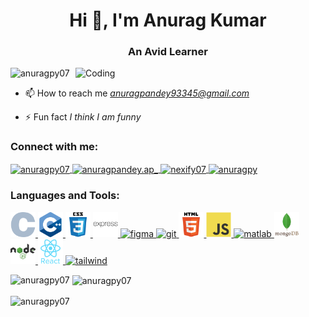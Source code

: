 <h1 align="center">Hi 👋, I'm Anurag Kumar</h1>
<h3 align="center">An Avid Learner</h3>

<img align="right" alt="Coding" width="400" src="https://cdn.dribbble.com/users/1162077/screenshots/3848914/programmer.gif">

<p align="left"> <img src="https://komarev.com/ghpvc/?username=anuragpy07&label=Profile%20views&color=0e75b6&style=flat" alt="anuragpy07" /> </p>

- 📫 How to reach me *anuragpandey93345@gmail.com*

- ⚡ Fun fact *I think I am funny*

<h3 align="left">Connect with me:</h3>
<p align="left">
<a href="https://leetcode.com/u/AnuragPy07/" target="_blank">
  <img align="center" src="https://raw.githubusercontent.com/rahuldkjain/github-profile-readme-generator/master/src/images/icons/Social/leetcode.svg" alt="anuragpy07" height="30" width="40" />
</a>
<a href="https://instagram.com/anuragpandey.ap_" target="_blank">
  <img align="center" src="https://raw.githubusercontent.com/rahuldkjain/github-profile-readme-generator/master/src/images/icons/Social/instagram.svg" alt="anuragpandey.ap_" height="30" width="40" />
</a>
<a href="https://www.codechef.com/users/nexify07" target="_blank">
  <img align="center" src="https://raw.githubusercontent.com/rahuldkjain/github-profile-readme-generator/master/src/images/icons/Social/codechef.svg" alt="nexify07" height="30" width="40" />
</a>
<a href="https://linkedin.com/in/anuragpy" target="_blank">
  <img align="center" src="https://raw.githubusercontent.com/rahuldkjain/github-profile-readme-generator/master/src/images/icons/Social/linked-in-alt.svg" alt="anuragpy" height="30" width="40" />
</a>

</p>

<h3 align="left">Languages and Tools:</h3>
<p align="left"> <a href="https://www.cprogramming.com/" target="_blank" rel="noreferrer"> <img src="https://raw.githubusercontent.com/devicons/devicon/master/icons/c/c-original.svg" alt="c" width="40" height="40"/> </a> <a href="https://www.w3schools.com/cpp/" target="_blank" rel="noreferrer"> <img src="https://raw.githubusercontent.com/devicons/devicon/master/icons/cplusplus/cplusplus-original.svg" alt="cplusplus" width="40" height="40"/> </a> <a href="https://www.w3schools.com/css/" target="_blank" rel="noreferrer"> <img src="https://raw.githubusercontent.com/devicons/devicon/master/icons/css3/css3-original-wordmark.svg" alt="css3" width="40" height="40"/> </a> <a href="https://expressjs.com" target="_blank" rel="noreferrer"> <img src="https://raw.githubusercontent.com/devicons/devicon/master/icons/express/express-original-wordmark.svg" alt="express" width="40" height="40"/> </a> <a href="https://www.figma.com/" target="_blank" rel="noreferrer"> <img src="https://www.vectorlogo.zone/logos/figma/figma-icon.svg" alt="figma" width="40" height="40"/> </a> <a href="https://git-scm.com/" target="_blank" rel="noreferrer"> <img src="https://www.vectorlogo.zone/logos/git-scm/git-scm-icon.svg" alt="git" width="40" height="40"/> </a> <a href="https://www.w3.org/html/" target="_blank" rel="noreferrer"> <img src="https://raw.githubusercontent.com/devicons/devicon/master/icons/html5/html5-original-wordmark.svg" alt="html5" width="40" height="40"/> </a> <a href="https://developer.mozilla.org/en-US/docs/Web/JavaScript" target="_blank" rel="noreferrer"> <img src="https://raw.githubusercontent.com/devicons/devicon/master/icons/javascript/javascript-original.svg" alt="javascript" width="40" height="40"/> </a> <a href="https://www.mathworks.com/" target="_blank" rel="noreferrer"> <img src="https://upload.wikimedia.org/wikipedia/commons/2/21/Matlab_Logo.png" alt="matlab" width="40" height="40"/> </a> <a href="https://www.mongodb.com/" target="_blank" rel="noreferrer"> <img src="https://raw.githubusercontent.com/devicons/devicon/master/icons/mongodb/mongodb-original-wordmark.svg" alt="mongodb" width="40" height="40"/> </a> <a href="https://nodejs.org" target="_blank" rel="noreferrer"> <img src="https://raw.githubusercontent.com/devicons/devicon/master/icons/nodejs/nodejs-original-wordmark.svg" alt="nodejs" width="40" height="40"/> </a> <a href="https://reactjs.org/" target="_blank" rel="noreferrer"> <img src="https://raw.githubusercontent.com/devicons/devicon/master/icons/react/react-original-wordmark.svg" alt="react" width="40" height="40"/> </a> <a href="https://tailwindcss.com/" target="_blank" rel="noreferrer"> <img src="https://www.vectorlogo.zone/logos/tailwindcss/tailwindcss-icon.svg" alt="tailwind" width="40" height="40"/> </a> </p>

<p><img align="left" src="https://github-readme-stats.vercel.app/api/top-langs?username=anuragpy07&show_icons=true&locale=en&layout=compact" alt="anuragpy07" /></p>

<p>&nbsp;<img align="center" src="https://github-readme-stats.vercel.app/api?username=anuragpy07&show_icons=true&locale=en" alt="anuragpy07" /></p>

<p><img align="center" src="https://github-readme-streak-stats.herokuapp.com/?user=anuragpy07&" alt="anuragpy07" /></p>
